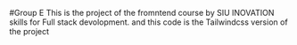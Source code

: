 #Group E
This is the project of the fromntend course by SIU INOVATION skills for Full stack devolopment. 
and this code is the Tailwindcss version of the project 
